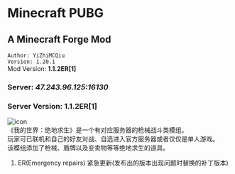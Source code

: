 # Minecraft PUBG
## A Minecraft Forge Mod
```Author: YiZhiMCQiu```<br>
```Version: 1.20.1```<br>
Mod Version: **1.1.2ER[1]**<br>
### Server: ***47.243.96.125:16130***<br>
### Server Version: **1.1.2ER[1]**<br>
![icon](src/main/resources/icon.png "绝地求生")<br>
《我的世界：绝地求生》是一个有对应服务器的枪械战斗类模组。<br>
玩家可已联机和自己的好友对战、自选进入官方服务器或者仅仅是单人游戏。<br>
该模组添加了枪械、盾牌以及变卖物等等绝地求生的道具。<br>

1) ER(Emergency repairs) 紧急更新(发布出的版本出现问题时替换的补丁版本)
